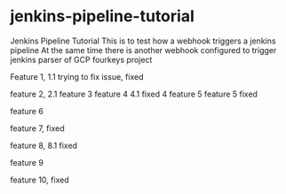 # jenkins-pipeline-tutorial
Jenkins Pipeline Tutorial
 This is to test how a webhook triggers a jenkins pipeline
 At the same time there is another webhook configured to trigger jenkins parser of GCP fourkeys project 

Feature 1, 1.1
trying to fix issue, fixed

feature 2, 2.1
feature 3
feature 4 4.1 fixed 4
feature 5
feature 5 fixed

feature 6

feature 7, fixed

feature 8, 8.1 fixed

feature 9

feature 10, fixed
